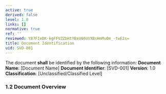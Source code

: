 ```yaml
---
active: true
derived: false
level: 1.0
links: []
normative: true
ref: ''
reviewed: Y87FIeDK-kgFFVZZbHtYBxU66UVXBsHmMuOm_-twE2s=
title: Document Identification
uid: SVD-001
---
```


The document **shall** be identified by the following information:
**Document Name**: [Document Name]
**Document Identifier**: [SVD-001]
**Version**: 1.0
**Classification**: [Unclassified/Classified Level]

### 1.2 Document Overview